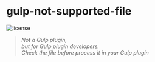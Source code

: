 # gulp-not-supported-file

![license](https://img.shields.io/badge/License-MIT-orange.svg)

> _Not a Gulp plugin,_  
> _but for Gulp plugin developers._  
> _Check the file before process it in your Gulp plugin_
